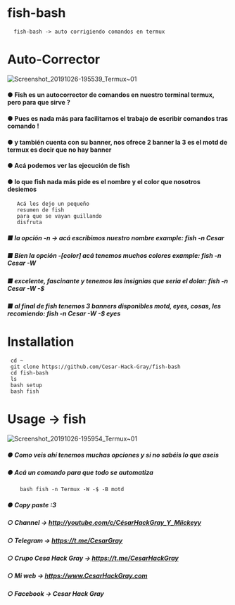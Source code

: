 # fish-bash
   
      fish-bash -> auto corrigiendo comandos en termux 
# Auto-Corrector
![Screenshot_20191026-195539_Termux~01](https://user-images.githubusercontent.com/46208706/67628428-b4f85800-f82a-11e9-849b-50e63be184c1.jpg)



#### ● Fish es un autocorrector de comandos en nuestro terminal termux, pero para que sirve ?
#### ● Pues es nada más para facilitarnos el trabajo de escribir comandos tras comando !
#### ● y también cuenta con su banner, nos ofrece 2 banner la 3 es el motd de termux es decir que no hay banner



#### ● Acá podemos ver las ejecución de fish
#### ● lo que fish nada más pide es el nombre y el color que nosotros desiemos 

       Acá les dejo un pequeño
       resumen de fish
       para que se vayan guillando 
       disfruta


##### ■ la opción -n -> acá escribimos nuestro nombre example: fish -n Cesar 
##### ■ Bíen la opción -[color] acá tenemos muchos colores example: fish -n Cesar -W
##### ■ excelente, fascinante y tenemos las insignias que seria el dolar: fish -n Cesar -W -$
##### ■ al final de fish tenemos 3 banners disponibles motd, eyes, cosas, les recomiendo: fish -n Cesar -W -$ eyes
# Installation
     
     cd ~
     git clone https://github.com/Cesar-Hack-Gray/fish-bash
     cd fish-bash
     ls
     bash setup
     bash fish
     
     
 # Usage -> fish
 
![Screenshot_20191026-195954_Termux~01](https://user-images.githubusercontent.com/46208706/67628456-4b2c7e00-f82b-11e9-9e55-c8a15d648d62.jpg)

##### ● Como veis ahí tenemos muchas opciones y si no sabéis lo que aseis 
##### ● Acá un comando para que todo se automatiza 

        bash fish -n Termux -W -$ -B motd
        
 ##### ● Copy paste :3
 ##### ○ Channel -> http://youtube.com/c/CésarHackGray_Y_Miickeyy
 ##### ○ Telegram -> https://t.me/CesarGray
 ##### ○ Crupo Cesa Hack Gray -> https://t.me/CesarHackGray
 ##### ○ Mi web -> https://www.CesarHackGray.com
 ##### ○ Facebook -> Cesar Hack Gray
 
 
  
